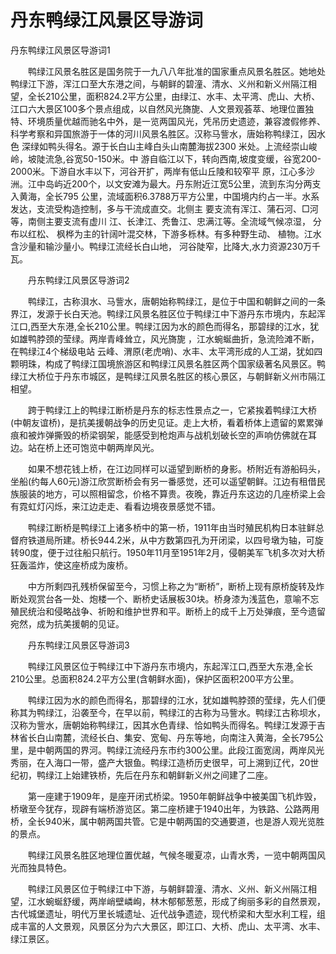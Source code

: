 # 丹东鸭绿江风景区导游词
丹东鸭绿江风景区导游词1  

　　鸭绿江风景名胜区是国务院于一九八八年批准的国家重点风景名胜区。她地处鸭绿江下游，浑江口至大东港之间，与朝鲜的碧潼、清水、义州和新义州隔江相望，全长210公里，面积824.2平方公里，由绿江、水丰、太平湾、虎山、大桥、江口六大景区100多个景点组成，以自然风光旖旎、人文景观荟萃、地理位置独特、环境质量优越而驰名中外，是一览两国风光，凭吊历史遗迹，兼容渡假修养、科学考察和异国旅游于一体的河川风景名胜区。汉称马訾水，唐始称鸭绿江，因水色 深绿如鸭头得名。源于长白山主峰白头山南麓海拔2300 米处。上流经崇山峻岭，坡陡流急,谷宽50-150米。中 游自临江以下，转向西南,坡度变缓，谷宽200-2000米。下游自水丰以下，河谷开扩，两岸有低山丘陵和较窄平 原，江心多沙洲。江中岛屿近200个，以文安滩为最大。丹东附近江宽5公里，流到东沟分两支入黄海，全长795 公里，流域面积6.3788万平方公里，中国境内约占一半。水系发达，支流受构造控制，多与干流成直交。北侧主 要支流有浑江、蒲石河、□河等，南侧主要支流有虚川 江、长津江、秃鲁江、忠满江等。全流域气候凉湿， 分布以红松、 枫桦为主的针阔叶混交林，下游多栎林。有多种野生动、 植物。江水含沙量和输沙量小。鸭绿江流经长白山地， 河谷陡窄，比降大,水力资源230万千瓦。

　　丹东鸭绿江风景区导游词2  

　　鸭绿江，古称浿水、马訾水，唐朝始称鸭绿江，是位于中国和朝鲜之间的一条界江，发源于长白天池。鸭绿江风景名胜区位于鸭绿江中下游丹东市境内，东起浑江口,西至大东港,全长210公里。鸭绿江因为水的颜色而得名，那碧绿的江水，犹如雄鸭脖颈的莹绿。两岸青峰耸立，风光旖旎 ，江水蜿蜒曲折，急流险滩不断，在鸭绿江4个梯级电站 云峰、渭原(老虎哨)、水丰、太平湾形成的人工湖，犹如四颗明珠，构成了鸭绿江国境旅游区和鸭绿江风景名胜区两个国家级著名风景区。鸭绿江大桥位于丹东市城区，是鸭绿江风景名胜区的核心景区，与朝鲜新义州市隔江相望。

　　跨于鸭绿江上的鸭绿江断桥是丹东的标志性景点之一，它紧挨着鸭绿江大桥(中朝友谊桥)，是抗美援朝战争的历史见证。走上大桥，看着桥体上遗留的累累弹痕和被炸弹撕毁的桥梁钢架，能感受到枪炮声与战机划破长空的声响仿佛就在耳边。站在桥上还可饱览中朝两岸风光。

　　如果不想花钱上桥，在江边同样可以遥望到断桥的身影。桥附近有游船码头，坐船(约每人60元)游江欣赏断桥会有另一番感觉，还可以遥望朝鲜。江边有租借民族服装的地方，可以照相留念，价格不算贵。夜晚，靠近丹东这边的几座桥梁上会有霓虹灯闪烁，来江边走走、看看边境夜景感觉不错。

　　鸭绿江断桥是鸭绿江上诸多桥中的第一桥，1911年由当时殖民机构日本驻鲜总督府铁道局所建。桥长944.2米，从中方数第四孔为开闭梁，以四号墩为轴，可旋转90度，便于过往船只航行。1950年11月至1951年2月，侵朝美军飞机多次对大桥狂轰滥炸，使这座桥成为废桥。

　　中方所剩四孔残桥保留至今，习惯上称之为“断桥”，断桥上现有原桥旋转及炸断处观赏台各一处、炮楼一个、断桥史话展板30块。桥身漆为浅蓝色，意喻不忘殖民统治和侵略战争、祈盼和维护世界和平。断桥上的成千上万处弹痕，至今遗留宛然，成为抗美援朝的见证。

　　丹东鸭绿江风景区导游词3  

　　鸭绿江风景区位于鸭绿江中下游丹东市境内，东起浑江口,西至大东港,全长210公里。总面积824.2平方公里(含朝鲜水面)，保护区面积200平方公里。

　　鸭绿江因为水的颜色而得名，那碧绿的江水，犹如雄鸭脖颈的莹绿，先人们便称其为鸭绿江，沿袭至今，在早以前，鸭绿江的古称为马訾水。鸭绿江古称坝水，汉称为訾水，唐朝始称鸭绿江，因其水色青绿、恰如鸭头而得名。鸭绿江发源于吉林省长白山南麓，流经长白、集安、宽甸、丹东等地，向南注入黄海，全长795公里，是中朝两国的界河。鸭绿江流经丹东市约300公里。此段江面宽阔，两岸风光秀丽，在入海口一带，盛产大银鱼。鸭绿江造桥历史很早，可上溯到辽代，20世纪初，鸭绿江上始建铁桥，先后在丹东和朝鲜新义州之间建了二座。

　　第一座建于1909年，是座开闭式桥梁。1950年朝鲜战争中被美国飞机炸毁，桥墩至今犹存，现辟有端桥游览区。第二座桥建于1940出年，为铁路、公路两用桥，全长940米，属中朝两国共管。它是中朝两国的交通要道，也是游人观光览胜的景点。

　　鸭绿江风景名胜区地理位置优越，气候冬暖夏凉，山青水秀，一览中朝两国风光而独具特色。

　　鸭绿江风景区位于鸭绿江中下游，与朝鲜碧潼、清水、义州、新义州隔江相望，江水蜿蜒舒缓，两岸峭壁嶙峋，林木郁郁葱葱，形成了绚丽多彩的自然景观，古代城堡遗址，明代万里长城遗址、近代战争遗迹，现代桥梁和大型水利工程，组成丰富的人文景观，风景区分为六大景区，即江口、大桥、虎山、太平湾、水丰、绿江景区。